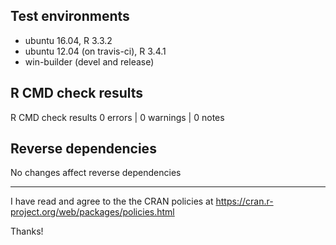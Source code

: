 ## Test environments

* ubuntu 16.04, R 3.3.2
* ubuntu 12.04 (on travis-ci), R 3.4.1
* win-builder (devel and release)

## R CMD check results

R CMD check results
0 errors | 0 warnings | 0 notes


## Reverse dependencies
No changes affect reverse dependencies

---

I have read and agree to the the CRAN policies at 
https://cran.r-project.org/web/packages/policies.html

Thanks!

